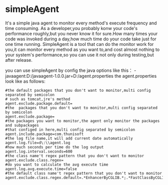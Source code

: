 # simpleAgent
It's a simple java agent to monitor every method's execute frequency and time consuming.
As a developer,you probably konw your code's performance roughly,but you never know it for sure.How many times your code was 
invoked during a day,how much time do your code take just for one time running.
SimpleAgent is a tool that can do the monitor work for you,it can monitor every method as you want to,and cost almost nothing
to your system's performance,so you can use it not only during testing,but after release.

you can use simpleAgent by config the java options like this： 
-javaagent:D:/javaagent-1.0.0.jar=D:/agent.properties
the agent.properties look like as follows:
   
    #the default packages that you don't want to monitor,multi config separated by semicolon 
    # such as tomcat,jre's method
    agent.exclude.package.default=
    #the  packages that you don't want to monitor,multi config separated by semicolon 
    agent.exclude.package=
    #the packages you want to monitor,the agent only monitor the packages and subpackages 
    #that configed in here,multi config separated by semicolon 
    agent.include.package=com.thunisoft
    #the log file name,it will add current date automatically
    agent.log.file=d\:\\agent.log
    #how much seconds per time do the log output
    agent.log.interval.seconds=600
    #the class name't regex pattern that you don't want to monitor
    agent.exclude.class.regex=
    #do you want to calculate the avg execute time
    agent.log.avg.execute.time=false
    #the default class name't regex pattern that you don't want to monitor
    agent.exclude.class.regex.default=.*EnhancerByCGLIB.*;.*FastClassByCGLIB.*
   
   
